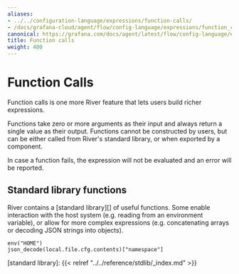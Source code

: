 ```yaml
---
aliases:
- ../../configuration-language/expressions/function-calls/
- /docs/grafana-cloud/agent/flow/config-language/expressions/function_calls/
canonical: https://grafana.com/docs/agent/latest/flow/config-language/expressions/function_calls/
title: Function calls
weight: 400
---
```


# Function Calls
Function calls is one more River feature that lets users build richer
expressions.

Functions take zero or more arguments as their input and always return a single
value as their output. Functions cannot be constructed by users, but can be
either called from River's standard library, or when exported by a component.

In case a function fails, the expression will not be evaluated and an error
will be reported.

## Standard library functions
River contains a [standard library][] of useful functions. Some enable
interaction with the host system (e.g. reading from an environment variable), or
allow for more complex expressions (e.g. concatenating arrays or decoding JSON
strings into objects).
```river
env("HOME")
json_decode(local.file.cfg.contents)["namespace"]
```

[standard library]: {{< relref "../../reference/stdlib/_index.md" >}}

